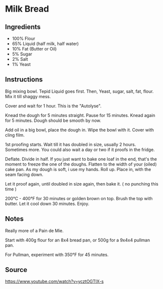 # Milk Bread

## Ingredients
+ 100% Flour
+ 65% Liquid (half milk, half water)
+ 10% Fat (Butter or Oil)
+ 5% Sugar
+ 2% Salt
+ 1% Yeast

## Instructions
Big mixing bowl. Tepid Liquid goes first. Then, Yeast, sugar, salt, fat, flour. Mix it till shaggy mess.

Cover and wait for 1 hour. This is the "Autolyse".

Knead the dough for 5 minutes straight. Pause for 15 minutes. Knead again for 5 minutes.
Dough should be smooth by now.

Add oil in a big bowl, place the dough in. Wipe the bowl with it. Cover with cling film.

1st proofing starts. Wait till it has doubled in size, usually 2 hours. Sometimes more. You could also wait a day or two if it proofs in the fridge.

Deflate. Divide in half. If you just want to bake one loaf in the end, that's the moment to freeze the one of the doughs. Flatten to the width of your (oiled) cake pan. As my dough is soft, i use my hands. Roll up. Place in, with the seam facing down. 

Let it proof again, until doubled in size again, then bake it. ( no punching this time )

200°C - 400°F for 30 minutes or golden brown on top. Brush the top with butter. Let it cool down 30 minutes. Enjoy.

## Notes
Really more of a Pain de Mie.

Start with 400g flour for an 8x4 bread pan, or 500g for a 9x4x4 pullman pan.

For Pullman, experiment with 350°F for 45 minutes.

## Source
https://www.youtube.com/watch?v=ycztOGTIX-s
